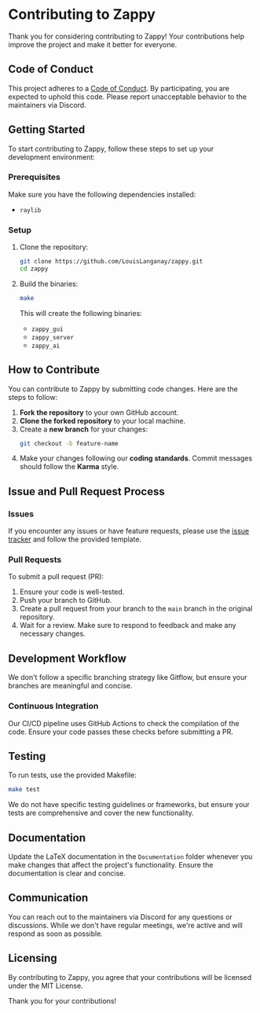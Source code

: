 # Contributing to Zappy

Thank you for considering contributing to Zappy! Your contributions help improve the project and make it better for everyone.

## Code of Conduct

This project adheres to a [Code of Conduct](code-of-conduct.md). By participating, you are expected to uphold this code. Please report unacceptable behavior to the maintainers via Discord.

## Getting Started

To start contributing to Zappy, follow these steps to set up your development environment:

### Prerequisites

Make sure you have the following dependencies installed:
- `raylib`

### Setup

1. Clone the repository:
   ```bash
   git clone https://github.com/LouisLanganay/zappy.git
   cd zappy
   ```
2. Build the binaries:
   ```bash
   make
   ```

   This will create the following binaries:
   - `zappy_gui`
   - `zappy_server`
   - `zappy_ai`

## How to Contribute

You can contribute to Zappy by submitting code changes. Here are the steps to follow:

1. **Fork the repository** to your own GitHub account.
2. **Clone the forked repository** to your local machine.
3. Create a **new branch** for your changes:
   ```bash
   git checkout -b feature-name
   ```
4. Make your changes following our **coding standards**. Commit messages should follow the **Karma** style.

## Issue and Pull Request Process

### Issues

If you encounter any issues or have feature requests, please use the [issue tracker](https://github.com/LouisLanganay/zappy/issues) and follow the provided template.

### Pull Requests

To submit a pull request (PR):

1. Ensure your code is well-tested.
2. Push your branch to GitHub.
3. Create a pull request from your branch to the `main` branch in the original repository.
4. Wait for a review. Make sure to respond to feedback and make any necessary changes.

## Development Workflow

We don't follow a specific branching strategy like Gitflow, but ensure your branches are meaningful and concise.

### Continuous Integration

Our CI/CD pipeline uses GitHub Actions to check the compilation of the code. Ensure your code passes these checks before submitting a PR.

## Testing

To run tests, use the provided Makefile:
```bash
make test
```

We do not have specific testing guidelines or frameworks, but ensure your tests are comprehensive and cover the new functionality.

## Documentation

Update the LaTeX documentation in the `Documentation` folder whenever you make changes that affect the project's functionality. Ensure the documentation is clear and concise.

## Communication

You can reach out to the maintainers via Discord for any questions or discussions. While we don't have regular meetings, we're active and will respond as soon as possible.

## Licensing

By contributing to Zappy, you agree that your contributions will be licensed under the MIT License.

Thank you for your contributions!
